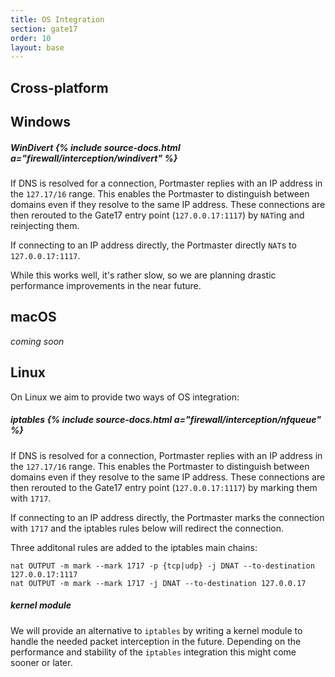 ```yaml
---
title: OS Integration
section: gate17
order: 10
layout: base
---
```


## Cross-platform

## Windows

##### WinDivert {% include source-docs.html a="firewall/interception/windivert" %}

If DNS is resolved for a connection, Portmaster replies with an IP address in the `127.17/16` range. This enables the Portmaster to distinguish between domains even if they resolve to the same IP address.
These connections are then rerouted to the Gate17 entry point (`127.0.0.17:1117`) by `NAT`ing and reinjecting them.

If connecting to an IP address directly, the Portmaster directly `NAT`s to `127.0.0.17:1117`.

While this works well, it's rather slow, so we are planning drastic performance improvements in the near future.

## macOS

_coming soon_

## Linux

On Linux we aim to provide two ways of OS integration:

##### iptables {% include source-docs.html a="firewall/interception/nfqueue" %}

If DNS is resolved for a connection, Portmaster replies with an IP address in the `127.17/16` range. This enables the Portmaster to distinguish between domains even if they resolve to the same IP address.
These connections are then rerouted to the Gate17 entry point (`127.0.0.17:1117`) by marking them with `1717`.

If connecting to an IP address directly, the Portmaster marks the connection with `1717` and the iptables rules below will redirect the connection.

Three additonal rules are added to the iptables main chains:
```
nat OUTPUT -m mark --mark 1717 -p {tcp|udp} -j DNAT --to-destination 127.0.0.17:1117
nat OUTPUT -m mark --mark 1717 -j DNAT --to-destination 127.0.0.17
```

##### kernel module

We will provide an alternative to `iptables` by writing a kernel module to handle the needed packet interception in the future. Depending on the performance and stability of the `iptables` integration this might come sooner or later.

